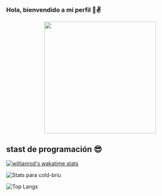 ### Hola, bienvendido a mi perfil 👋✌


<div  align='center'>
<img src="https://media.giphy.com/media/BHCFcibksBxAV0FDoL/giphy.gif" width="300px" /> 

</div>



## stast de programación 😎
[![willianrod's wakatime stats](https://github-readme-stats.vercel.app/api/wakatime?username=@riilax&show_icons=&show_icons=true&theme=synthwave)](https://github.com/anuraghazra/github-readme-stats)

![Stats para cold-briu](https://github-readme-stats.vercel.app/api?username=ralexale&show_icons=&show_icons=true&theme=synthwave)

![Top Langs](https://github-readme-stats.vercel.app/api/top-langs/?username=ralexale&show_icons=&show_icons=true&theme=synthwave)


